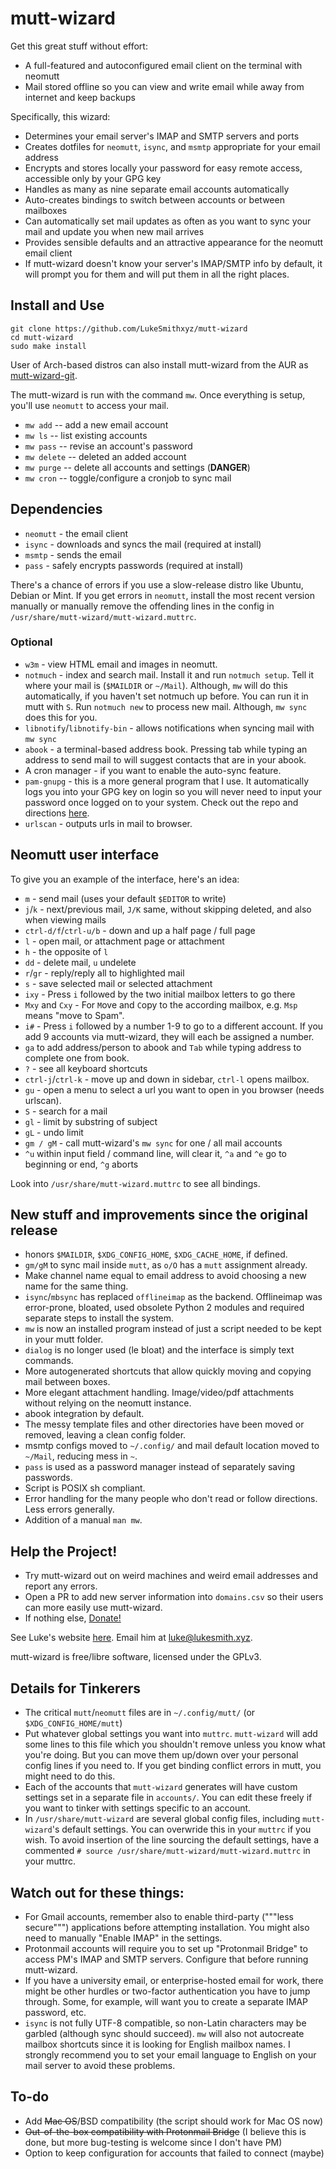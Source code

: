 # mutt-wizard

Get this great stuff without effort:

- A full-featured and autoconfigured email client on the terminal with neomutt
- Mail stored offline so you can view and write email while away from internet and keep backups

Specifically, this wizard:

- Determines your email server's IMAP and SMTP servers and ports
- Creates dotfiles for `neomutt`, `isync`, and `msmtp` appropriate for your email address
- Encrypts and stores locally your password for easy remote access, accessible only by your GPG key
- Handles as many as nine separate email accounts automatically
- Auto-creates bindings to switch between accounts or between mailboxes
- Can automatically set mail updates as often as you want to sync your mail and update you when new mail arrives
- Provides sensible defaults and an attractive appearance for the neomutt email client
- If mutt-wizard doesn't know your server's IMAP/SMTP info by default, it will prompt you for them and will put them in all the right places.

## Install and Use

```
git clone https://github.com/LukeSmithxyz/mutt-wizard
cd mutt-wizard
sudo make install
```

User of Arch-based distros can also install mutt-wizard from the AUR as [mutt-wizard-git](https://aur.archlinux.org/packages/mutt-wizard-git/).

The mutt-wizard is run with the command `mw`.
Once everything is setup, you'll use `neomutt` to access your mail.

- `mw add` -- add a new email account
- `mw ls` -- list existing accounts
- `mw pass` -- revise an account's password
- `mw delete` -- deleted an added account
- `mw purge` -- delete all accounts and settings (**DANGER**)
- `mw cron` -- toggle/configure a cronjob to sync mail

## Dependencies

- `neomutt` - the email client
- `isync` - downloads and syncs the mail (required at install)
- `msmtp` - sends the email
- `pass` - safely encrypts passwords (required at install)

There's a chance of errors if you use a slow-release distro like Ubuntu, Debian or Mint.
If you get errors in `neomutt`, install the most recent version manually or manually remove the offending lines in the config in `/usr/share/mutt-wizard/mutt-wizard.muttrc`.

### Optional

- `w3m` - view HTML email and images in neomutt.
- `notmuch` - index and search mail.
  Install it and run `notmuch setup`.
  Tell it where your mail is (`$MAILDIR` or `~/Mail`).
  Although, `mw` will do this automatically, if you haven't set notmuch up before.
  You can run it in mutt with `S`.
  Run `notmuch new` to process new mail.
  Although, `mw sync` does this for you.
- `libnotify`/`libnotify-bin` - allows notifications when syncing mail with `mw sync`
- `abook` - a terminal-based address book.
  Pressing tab while typing an address to send mail to will suggest contacts that are in your abook.
- A cron manager - if you want to enable the auto-sync feature.
- `pam-gnupg` - this is a more general program that I use.
  It automatically logs you into your GPG key on login so you will never need to input your password once logged on to your system.
  Check out the repo and directions [here](https://github.com/cruegge/pam-gnupg).
- `urlscan` - outputs urls in mail to browser.

## Neomutt user interface

To give you an example of the interface, here's an idea:

- `m` - send mail (uses your default `$EDITOR` to write)
- `j`/`k` - next/previous mail, `J/K` same, without skipping deleted, and also when viewing mails
- `ctrl-d/f`/`ctrl-u/b` - down and up a half page / full page
- `l` - open mail, or attachment page or attachment
- `h` - the opposite of `l`
- `dd` - delete mail, `u` undelete
- `r`/`gr` - reply/reply all to highlighted mail
- `s` - save selected mail or selected attachment
- `ixy` - Press `i` followed by the two initial mailbox letters to go there
- `Mxy` and `Cxy` - For `M`ove and `C`opy to the according mailbox, e.g. `Msp` means "move to Spam".
- `i#` - Press `i` followed by a number 1-9 to go to a different account.
  If you add 9 accounts via mutt-wizard, they will each be assigned a number.
- `ga` to add address/person to abook and `Tab` while typing address to complete one from book.
- `?` - see all keyboard shortcuts
- `ctrl-j`/`ctrl-k` - move up and down in sidebar, `ctrl-l` opens mailbox.
- `gu` - open a menu to select a url you want to open in you browser (needs urlscan).
- `S` - search for a mail
- `gl` - limit by substring of subject
- `gL` - undo limit
- `gm / gM` - call mutt-wizard's `mw sync` for one / all mail accounts
- `^u` within input field / command line, will clear it, `^a` and `^e` go to beginning or end, `^g` aborts

Look into `/usr/share/mutt-wizard.muttrc` to see all bindings.

## New stuff and improvements since the original release

- honors `$MAILDIR`, `$XDG_CONFIG_HOME`, `$XDG_CACHE_HOME`, if defined.
- `gm/gM` to sync mail inside `mutt`, as `o/O` has a `mutt` assignment already.
- Make channel name equal to email address to avoid choosing a new name for the same thing.
- `isync`/`mbsync` has replaced `offlineimap` as the backend.
  Offlineimap was error-prone, bloated, used obsolete Python 2 modules and required separate steps to install the system.
- `mw` is now an installed program instead of just a script needed to be kept in your mutt folder.
- `dialog` is no longer used (le bloat) and the interface is simply text commands.
- More autogenerated shortcuts that allow quickly moving and copying mail between boxes.
- More elegant attachment handling.
  Image/video/pdf attachments without relying on the neomutt instance.
- abook integration by default.
- The messy template files and other directories have been moved or removed, leaving a clean config folder.
- msmtp configs moved to `~/.config/` and mail default location moved to `~/Mail`, reducing mess in `~`.
- `pass` is used as a password manager instead of separately saving passwords.
- Script is POSIX sh compliant.
- Error handling for the many people who don't read or follow directions.
  Less errors generally.
- Addition of a manual `man mw`.

## Help the Project!

- Try mutt-wizard out on weird machines and weird email addresses and report any errors.
- Open a PR to add new server information into `domains.csv` so their users can more easily use mutt-wizard.
- If nothing else, [Donate!](https://paypal.me/LukeMSmith)

See Luke's website [here](https://lukesmith.xyz).
Email him at [luke@lukesmith.xyz](mailto:luke@lukesmith.xyz).

mutt-wizard is free/libre software, licensed under the GPLv3.

## Details for Tinkerers

- The critical `mutt`/`neomutt` files are in `~/.config/mutt/` (or `$XDG_CONFIG_HOME/mutt`)
- Put whatever global settings you want into `muttrc`.
  `mutt-wizard` will add some lines to this file which you shouldn't remove unless you know what you're doing.
  But you can move them up/down over your personal config lines if you need to.
  If you get binding conflict errors in mutt, you might need to do this.
- Each of the accounts that `mutt-wizard` generates will have custom settings set in a separate file in `accounts/`.
  You can edit these freely if you want to tinker with settings specific to an account.
- In `/usr/share/mutt-wizard` are several global config files, including `mutt-wizard`'s default settings.
  You can overwride this in your `muttrc` if you wish.
  To avoid insertion of the line sourcing the default settings,
  have a commented `# source /usr/share/mutt-wizard/mutt-wizard.muttrc` in your muttrc.

## Watch out for these things:

- For Gmail accounts, remember also to enable third-party ("""less secure""") applications before attempting installation.
  You might also need to manually "Enable IMAP" in the settings.
- Protonmail accounts will require you to set up "Protonmail Bridge" to access PM's IMAP and SMTP servers.
  Configure that before running mutt-wizard.
- If you have a university email, or enterprise-hosted email for work, there might be other hurdles or two-factor authentication you have to jump through.
  Some, for example, will want you to create a separate IMAP password, etc.
- `isync` is not fully UTF-8 compatible, so non-Latin characters may be garbled (although sync should succeed).
  `mw` will also not autocreate mailbox shortcuts since it is looking for English mailbox names.
  I strongly recommend you to set your email language to English on your mail server to avoid these problems.

## To-do

- Add ~~Mac OS~~/BSD compatibility (the script should work for Mac OS now)
- ~~Out-of-the-box compatibility with Protonmail Bridge~~ (I believe this is done, but more bug-testing is welcome since I don't have PM)
- Option to keep configuration for accounts that failed to connect (maybe)

